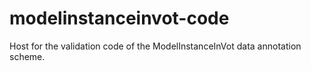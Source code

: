 # modelinstanceinvot-code
Host for the validation code of the ModelInstanceInVot data annotation scheme.
